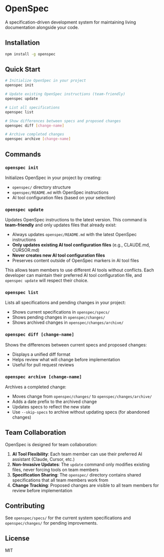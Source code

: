 # OpenSpec

A specification-driven development system for maintaining living documentation alongside your code.

## Installation

```bash
npm install -g openspec
```

## Quick Start

```bash
# Initialize OpenSpec in your project
openspec init

# Update existing OpenSpec instructions (team-friendly)
openspec update

# List all specifications
openspec list

# Show differences between specs and proposed changes
openspec diff [change-name]

# Archive completed changes
openspec archive [change-name]
```

## Commands

### `openspec init`

Initializes OpenSpec in your project by creating:
- `openspec/` directory structure
- `openspec/README.md` with OpenSpec instructions
- AI tool configuration files (based on your selection)

### `openspec update`

Updates OpenSpec instructions to the latest version. This command is **team-friendly** and only updates files that already exist:

- Always updates `openspec/README.md` with the latest OpenSpec instructions
- **Only updates existing AI tool configuration files** (e.g., CLAUDE.md, CURSOR.md)
- **Never creates new AI tool configuration files**
- Preserves content outside of OpenSpec markers in AI tool files

This allows team members to use different AI tools without conflicts. Each developer can maintain their preferred AI tool configuration file, and `openspec update` will respect their choice.

### `openspec list`

Lists all specifications and pending changes in your project:
- Shows current specifications in `openspec/specs/`
- Shows pending changes in `openspec/changes/`
- Shows archived changes in `openspec/changes/archive/`

### `openspec diff [change-name]`

Shows the differences between current specs and proposed changes:
- Displays a unified diff format
- Helps review what will change before implementation
- Useful for pull request reviews

### `openspec archive [change-name]`

Archives a completed change:
- Moves change from `openspec/changes/` to `openspec/changes/archive/`
- Adds a date prefix to the archived change
- Updates specs to reflect the new state
- Use `--skip-specs` to archive without updating specs (for abandoned changes)

## Team Collaboration

OpenSpec is designed for team collaboration:

1. **AI Tool Flexibility**: Each team member can use their preferred AI assistant (Claude, Cursor, etc.)
2. **Non-Invasive Updates**: The `update` command only modifies existing files, never forcing tools on team members
3. **Specification Sharing**: The `openspec/` directory contains shared specifications that all team members work from
4. **Change Tracking**: Proposed changes are visible to all team members for review before implementation

## Contributing

See `openspec/specs/` for the current system specifications and `openspec/changes/` for pending improvements.

## License

MIT